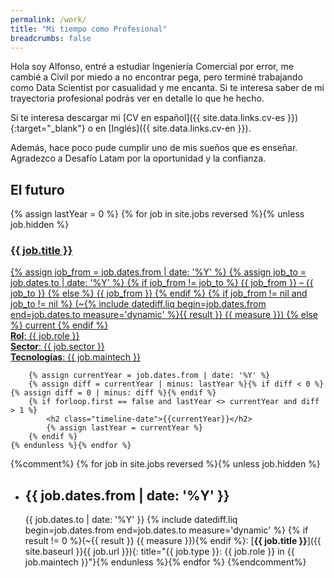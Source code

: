 ```yaml
---
permalink: /work/
title: "Mi tiempo como Profesional"
breadcrumbs: false
---
```


Hola soy Alfonso, entré a estudiar Ingeniería Comercial por error, me cambié a Civil por miedo a no encontrar pega, pero terminé trabajando como Data Scientist por casualidad y me encanta. Si te interesa saber de mi trayectoria profesional podrás ver en detalle lo que he hecho.

<span class="icon-install"></span> Si te interesa descargar mi [CV en español]({{ site.data.links.cv-es }}){:target="_blank"} o en [Inglés]({{ site.data.links.cv-en }}).  

Además, hace poco pude cumplir uno de mis sueños que es enseñar. Agradezco a Desafío Latam por la oportunidad y la confianza.

<section class="timeline clearfix ir">
	<h2 class="timeline-date">El futuro</h2>
	{% assign lastYear = 0 %}
	{% for job in site.jobs reversed %}{% unless job.hidden %}
		<a href="{{ site.baseurl }}{{ job.url }}" title="Click for more details">
		<article class="timeline-box {% if job.type == 'Company' %}left{% else %}right{% endif %}">
			<h3>{{ job.title }}</h3>
			<span class="icon-calendar">
				{% assign job_from = job.dates.from | date: '%Y' %}
				{% assign job_to = job.dates.to | date: '%Y' %}
				{% if job_from != job_to %}
				<span title="{{ job.dates.from }}">{{ job_from }}</span> &ndash; <span title="{{ job.dates.to }}">{{ job_to }}</span>
				{% else %}
				<span title="{{ job.dates.from }} &ndash; {{ job.dates.to }}">{{ job_from }}</span>
				{% endif %}
				{% if job_from != nil and job_to != nil %}
					(~{% include datediff.liq begin=job.dates.from end=job.dates.to measure='dynamic' %}{{ result }}&nbsp;{{ measure }})
				{% else %}
					current
				{% endif %}
			</span><br/>
			<strong>Rol</strong>: {{ job.role }}<br/>
			<strong>Sector</strong>: {{ job.sector }}<br/>
			<strong>Tecnologías</strong>: {{ job.maintech }}
		</article></a>

		{% assign currentYear = job.dates.from | date: '%Y' %}
		{% assign diff = currentYear | minus: lastYear %}{% if diff < 0 %}{% assign diff = 0 | minus: diff %}{% endif %}
		{% if forloop.first == false and lastYear <> currentYear and diff > 1 %}
			<h2 class="timeline-date">{{currentYear}}</h2>
			{% assign lastYear = currentYear %}
		{% endif %}
	{% endunless %}{% endfor %}
</section>

{%comment%}
{% for job in site.jobs reversed %}{% unless job.hidden %}
 * <span title="{{ job.dates.from }}">{{ job.dates.from | date: '%Y' }}</span>
   --
   <span title="{{ job.dates.to }}">{{ job.dates.to | date: '%Y' }}</span>
   {% include datediff.liq begin=job.dates.from end=job.dates.to measure='dynamic' %}
   {% if result != 0 %}(~{{ result }}&nbsp;{{ measure }}){% endif %}:
   [**{{ job.title }}**]({{ site.baseurl }}{{ job.url }}){: title="{{ job.type }}: {{ job.role }} in {{ job.maintech }}"}{% endunless %}{% endfor %}
{%endcomment%}
